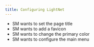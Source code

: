 ```yaml
---
title: Configuring LightNet
---
```


- SM wants to set the page title
- SM wants to add a favicon
- SM wants to change the primary color
- SM wants to configure the main menu
